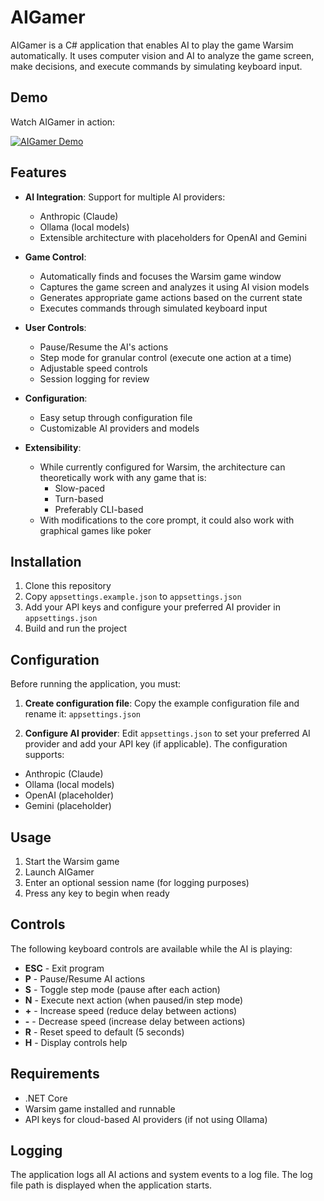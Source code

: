 # AIGamer

AIGamer is a C# application that enables AI to play the game Warsim automatically. It uses computer vision and AI to analyze the game screen, make decisions, and execute commands by simulating keyboard input.

## Demo

Watch AIGamer in action:

[![AIGamer Demo](https://img.youtube.com/vi/yU4_c-OXhMY/0.jpg)](https://www.youtube.com/watch?v=yU4_c-OXhMY)

## Features

- **AI Integration**: Support for multiple AI providers:
  - Anthropic (Claude)
  - Ollama (local models)
  - Extensible architecture with placeholders for OpenAI and Gemini
  
- **Game Control**:
  - Automatically finds and focuses the Warsim game window
  - Captures the game screen and analyzes it using AI vision models
  - Generates appropriate game actions based on the current state
  - Executes commands through simulated keyboard input
  
- **User Controls**:
  - Pause/Resume the AI's actions
  - Step mode for granular control (execute one action at a time)
  - Adjustable speed controls
  - Session logging for review
  
- **Configuration**:
  - Easy setup through configuration file
  - Customizable AI providers and models
  
- **Extensibility**:
  - While currently configured for Warsim, the architecture can theoretically work with any game that is:
    - Slow-paced
    - Turn-based
    - Preferably CLI-based
  - With modifications to the core prompt, it could also work with graphical games like poker

## Installation

1. Clone this repository
2. Copy `appsettings.example.json` to `appsettings.json`
3. Add your API keys and configure your preferred AI provider in `appsettings.json`
4. Build and run the project

## Configuration

Before running the application, you must:

1. **Create configuration file**: Copy the example configuration file and rename it: `appsettings.json`

2. **Configure AI provider**: Edit `appsettings.json` to set your preferred AI provider and add your API key (if applicable). The configuration supports:
- Anthropic (Claude)
- Ollama (local models)
- OpenAI (placeholder)
- Gemini (placeholder)

## Usage

1. Start the Warsim game
2. Launch AIGamer
3. Enter an optional session name (for logging purposes)
4. Press any key to begin when ready

## Controls

The following keyboard controls are available while the AI is playing:

- **ESC** - Exit program
- **P** - Pause/Resume AI actions
- **S** - Toggle step mode (pause after each action)
- **N** - Execute next action (when paused/in step mode)
- **+** - Increase speed (reduce delay between actions)
- **-** - Decrease speed (increase delay between actions)
- **R** - Reset speed to default (5 seconds)
- **H** - Display controls help

## Requirements

- .NET Core 
- Warsim game installed and runnable
- API keys for cloud-based AI providers (if not using Ollama)

## Logging

The application logs all AI actions and system events to a log file. The log file path is displayed when the application starts.
